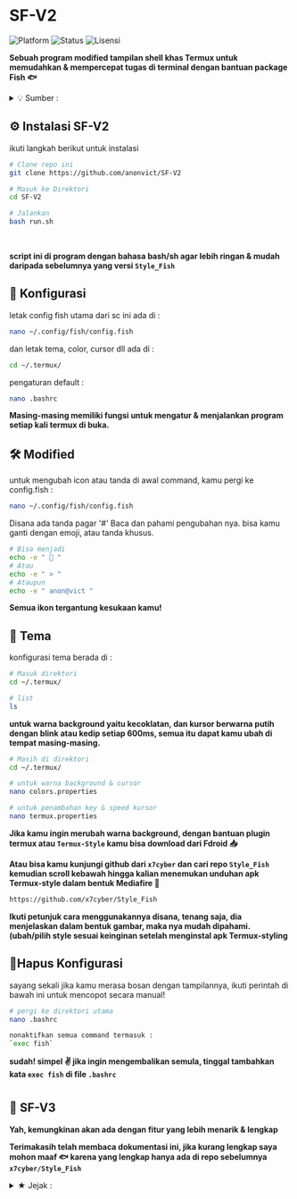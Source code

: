 # SF-V2
![Platform](https://img.shields.io/badge/platform-Termux-red)
![Status](https://img.shields.io/badge/status-active-brightgreen)
![Lisensi](https://img.shields.io/badge/license-MIT-blue)

**Sebuah program modified tampilan shell khas Termux untuk memudahkan & mempercepat tugas di terminal dengan bantuan package Fish 🐟**
<details>
  <summary>💡 Sumber :</summary>
<br>
  
 - *Di kode oleh **x7cyber** (@cyberm_)*  
 - *Disederhanakan oleh **(@anonvict)***
</details>


## ⚙️ Instalasi SF-V2
ikuti langkah berikut untuk instalasi

```bash
# Clone repo ini
git clone https://github.com/anonvict/SF-V2

# Masuk ke Direktori
cd SF-V2

# Jalankan
bash run.sh
```
<br>

**script ini di program dengan bahasa bash/sh agar lebih ringan & mudah daripada sebelumnya yang versi `Style_Fish`**

## 📝 Konfigurasi
letak config fish utama dari sc ini ada di :
```bash
nano ~/.config/fish/config.fish
```
dan letak tema, color, cursor dll ada di :
```bash
cd ~/.termux/
```
pengaturan default :
```bash
nano .bashrc
```
**Masing-masing memiliki fungsi untuk mengatur & menjalankan program setiap kali termux di buka.**

## 🛠️ Modified
untuk mengubah icon atau tanda di awal command, kamu pergi ke config.fish :
```bash
nano ~/.config/fish/config.fish
```
Disana ada tanda pagar '#' Baca dan pahami pengubahan nya. bisa kamu ganti dengan emoji, atau tanda khusus.
```bash
# Bisa menjadi
echo -e " 🦊 "
# Atau
echo -e " > "
# Ataupun
echo -e " anon@vict "
```
**Semua ikon tergantung kesukaan kamu!**

## 🎨 Tema
konfigurasi tema berada di :
```bash
# Masuk direktori
cd ~/.termux/

# list
ls
```
**untuk warna background yaitu kecoklatan, dan kursor berwarna putih dengan blink atau kedip setiap 600ms, semua itu dapat kamu ubah di tempat masing-masing.**

```bash
# Masih di direktori
cd ~/.termux/

# untuk warna background & cursor
nano colors.properties

# untuk penambahan key & speed kursor
nano termux.properties
```
**Jika kamu ingin merubah warna background, dengan bantuan plugin termux atau `Termux-Style` kamu bisa download dari Fdroid 📥**

**Atau bisa kamu kunjungi github dari `x7cyber` dan cari repo `Style_Fish` kemudian scroll kebawah hingga kalian menemukan unduhan apk Termux-style dalam bentuk Mediafire 🚀**
```bash
https://github.com/x7cyber/Style_Fish
```
**Ikuti petunjuk cara menggunakannya disana, tenang saja, dia menjelaskan dalam bentuk gambar, maka nya mudah dipahami. (ubah/pilih style sesuai keinginan setelah menginstal apk Termux-styling**

## 🔺Hapus Konfigurasi
sayang sekali jika kamu merasa bosan dengan tampilannya, ikuti perintah di bawah ini untuk mencopot secara manual!
```bash
# pergi ke direktori utama
nano .bashrc

nonaktifkan semua command termasuk :
`exec fish`
```
**sudah! simpel ✌️ jika ingin mengembalikan semula, tinggal tambahkan kata `exec fish` di file `.bashrc`**
#
## 🧐 SF-V3
**Yah, kemungkinan akan ada dengan fitur yang lebih menarik & lengkap**

**Terimakasih telah membaca dokumentasi ini, jika kurang lengkap saya mohon maaf 🐟 karena yang lengkap hanya ada di repo sebelumnya `x7cyber/Style_Fish`**

<details>
  <summary>★ Jejak :</summary>
<br>
  
 **Apakah anda ingin meninggalkan jejak? (so give me a star ★ in this repo) Thanks!**
</details>

